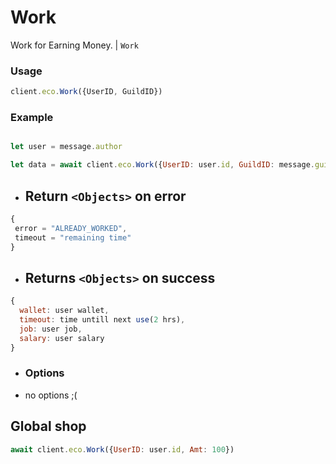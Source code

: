 # Work

Work for Earning Money. | `Work`

### Usage

```js
client.eco.Work({UserID, GuildID}) 
```

### Example

```js

let user = message.author

let data = await client.eco.Work({UserID: user.id, GuildID: message.guild.id}) 
```

- ## Return `<Objects>` on error
 
```js
{ 
 error = "ALREADY_WORKED",
 timeout = "remaining time"
}
```

- ## Returns `<Objects>` on success 

```js
{
  wallet: user wallet,
  timeout: time untill next use(2 hrs),
  job: user job,
  salary: user salary
}
```

 - ### Options

- no options ;(

## Global shop

```js
await client.eco.Work({UserID: user.id, Amt: 100}) 
```